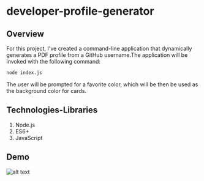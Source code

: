 # developer-profile-generator

## Overview

For this project, I've created a command-line application that dynamically generates a PDF profile from a GitHub username.The application will be invoked with the following command:

```sh
node index.js
```
The user will be prompted for a favorite color, which will be then be used as the background color for cards.

## Technologies-Libraries
1. Node.js 
2. ES6+ 
3. JavaScript

## Demo
![alt text](assets\DevProfileGenearator.gif "Demo")
